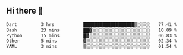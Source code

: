 ## Hi there 👋
 <!--START_SECTION:waka-->

```txt
Dart         3 hrs           ███████████████████▒░░░░░   77.41 %
Bash         23 mins         ██▓░░░░░░░░░░░░░░░░░░░░░░   10.09 %
Python       15 mins         █▓░░░░░░░░░░░░░░░░░░░░░░░   06.83 %
Other        5 mins          ▓░░░░░░░░░░░░░░░░░░░░░░░░   02.34 %
YAML         3 mins          ▒░░░░░░░░░░░░░░░░░░░░░░░░   01.54 %
```

<!--END_SECTION:waka-->
